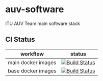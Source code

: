 # auv-software
ITU AUV Team main software stack


## CI Status
| workflow | status |
|---|---|
| main docker images | [![Build Status](https://github.com/itu-auv/auv-software/actions/workflows/build_and_push_main_images.yml/badge.svg)](https://github.com/itu-auv/auv-software/actions/workflows/build_and_push_main_images.yml/badge.svg) |
| base docker images | [![Build Status](https://github.com/itu-auv/auv-software/actions/workflows/build_and_push_base_images.yml/badge.svg)](https://github.com/itu-auv/auv-software/actions/workflows/build_and_push_base_images.yml/badge.svg) |
